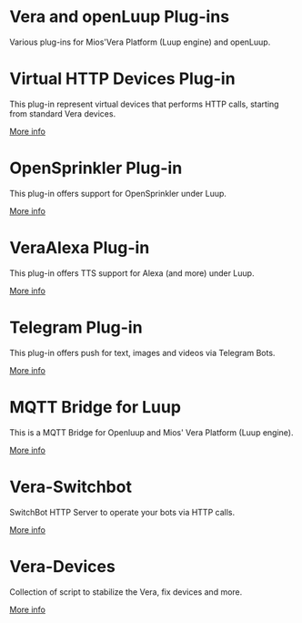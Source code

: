 # Vera and openLuup Plug-ins
Various plug-ins for Mios'Vera Platform (Luup engine) and openLuup.

# Virtual HTTP Devices Plug-in
This plug-in represent virtual devices that performs HTTP calls, starting from standard Vera devices.

[More info](https://github.com/dbochicchio/Vera-VirtualDevices/)

# OpenSprinkler Plug-in
This plug-in offers support for OpenSprinkler  under Luup.

[More info](https://github.com/dbochicchio/Vera-OpenSprinkler/)

# VeraAlexa Plug-in
This plug-in offers TTS support for Alexa (and more) under Luup.

[More info](https://github.com/dbochicchio/VeraAlexa/)

# Telegram Plug-in
This plug-in offers push for text, images and videos via Telegram Bots.

[More info](https://github.com/dbochicchio/vera-Telegram)

# MQTT Bridge for Luup
This is a MQTT Bridge for Openluup and Mios' Vera Platform (Luup engine).

[More info](https://github.com/dbochicchio/luup-mqtt)

# Vera-Switchbot
SwitchBot HTTP Server to operate your bots via HTTP calls.

[More info](Vera-Switchbot/)

# Vera-Devices
Collection of script to stabilize the Vera, fix devices and more.

[More info](Scripts/)